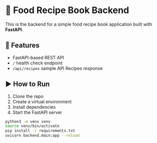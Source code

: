 # 🍲 Food Recipe Book Backend

This is the backend for a simple food recipe book application built with **FastAPI**.

## 🚀 Features

-  FastAPI-based REST API
-  `/` health check endpoint
-  `/api/recipes` sample API Recipes response



## ▶️ How to Run

1. Clone the repo  
2. Create a virtual environment  
3. Install dependencies  
4. Start the FastAPI server

```bash
python3 -m venv venv
source venv/bin/activate
pip install -r requirements.txt
uvicorn backend.main:app --reload
